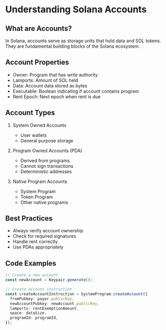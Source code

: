 # Understanding Solana Accounts

## What are Accounts?

In Solana, accounts serve as storage units that hold data and SOL tokens. They are fundamental building blocks of the Solana ecosystem.

## Account Properties

- Owner: Program that has write authority
- Lamports: Amount of SOL held
- Data: Account data stored as bytes
- Executable: Boolean indicating if account contains program
- Rent Epoch: Next epoch when rent is due

## Account Types

1. System Owned Accounts
   - User wallets
   - General purpose storage

2. Program Owned Accounts (PDA)
   - Derived from programs
   - Cannot sign transactions
   - Deterministic addresses

3. Native Program Accounts
   - System Program
   - Token Program
   - Other native programs

## Best Practices

- Always verify account ownership
- Check for required signatures
- Handle rent correctly
- Use PDAs appropriately

## Code Examples

```typescript
// Create a new account
const newAccount = Keypair.generate();

// Create account instruction
const createAccountInstruction = SystemProgram.createAccount({
  fromPubkey: payer.publicKey,
  newAccountPubkey: newAccount.publicKey,
  lamports: rentExemptionAmount,
  space: dataSize,
  programId: programId,
});
```
